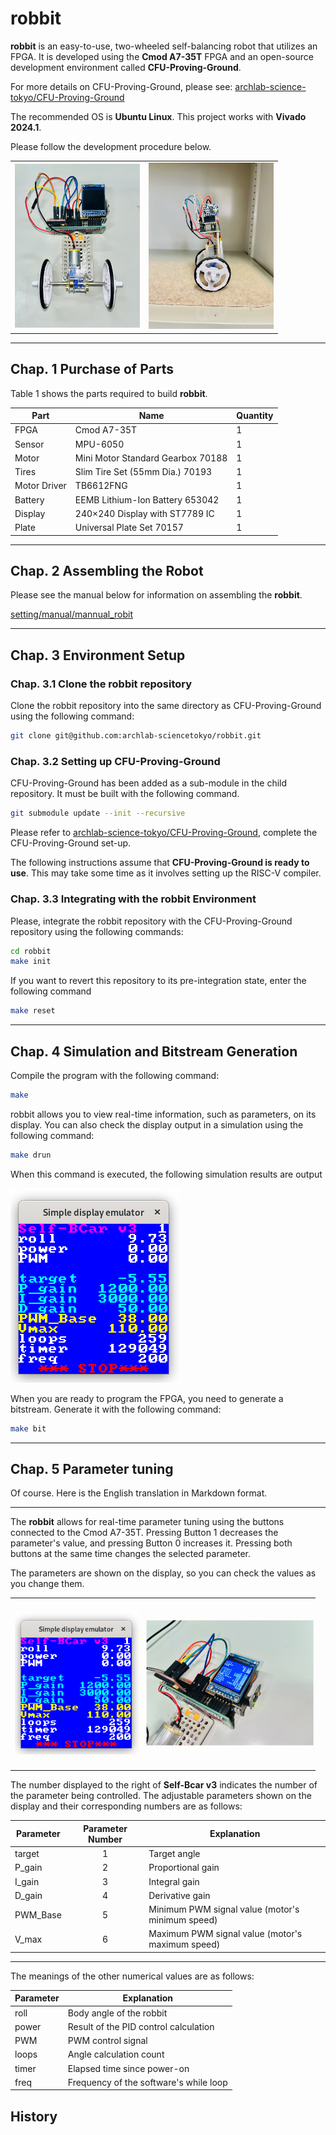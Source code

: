 # robbit

**robbit** is an easy-to-use, two-wheeled self-balancing robot that utilizes an FPGA.
It is developed using the **Cmod A7-35T** FPGA and an open-source development environment called **CFU-Proving-Ground**.   

For more details on CFU-Proving-Ground, please see:
[archlab-science-tokyo/CFU-Proving-Ground](https://github.com/archlab-sciencetokyo/CFU-Proving-Ground)

The recommended OS is **Ubuntu Linux**.
This project works with **Vivado 2024.1**.

Please follow the development procedure below.

<table>
    <tr>
        <td><img src="setting/image/bcar-structure-front.JPG" alt="画像1" width="200"></td>
        <td><img src="setting/image/bcar-structure-side.JPG" alt="画像2" width="200"></td>
</table>

-----

## Chap. 1 Purchase of Parts

Table 1 shows the parts required to build **robbit**.

| Part | Name | Quantity |
| --- | ----- | --- |
| FPGA | Cmod A7-35T | 1 |
| Sensor | MPU-6050 | 1 |
| Motor | Mini Motor Standard Gearbox 70188 | 1 |
| Tires | Slim Tire Set (55mm Dia.) 70193| 1 |
| Motor Driver | TB6612FNG | 1 |
| Battery | EEMB Lithium-Ion Battery 653042 | 1 |
| Display | 240×240 Display with ST7789 IC | 1 |
| Plate | Universal Plate Set 70157 | 1 |

-----

## Chap. 2 Assembling the Robot

Please see the manual below for information on assembling the **robbit**.

[setting/manual/mannual_robit](setting/manual/mannual_robbit.pdf)

-----

## Chap. 3 Environment Setup

### Chap. 3.1 Clone the robbit repository 

Clone the robbit repository into the same directory as CFU-Proving-Ground using the following command:

```bash
git clone git@github.com:archlab-sciencetokyo/robbit.git
```
### Chap. 3.2 Setting up CFU-Proving-Ground

CFU-Proving-Ground has been added as a sub-module in the child repository.
It must be built with the following command.

```bash
git submodule update --init --recursive 
```

Please refer to [archlab-science-tokyo/CFU-Proving-Ground](https://github.com/archlab-sciencetokyo/CFU-Proving-Ground), complete the CFU-Proving-Ground set-up.

The following instructions assume that **CFU-Proving-Ground is ready to use**.
This may take some time as it involves setting up the RISC-V compiler.

### Chap. 3.3 Integrating with the robbit Environment

Please, integrate the robbit repository with the CFU-Proving-Ground repository using the following commands:

```bash
cd robbit
make init
```

If you want to revert this repository to its pre-integration state, enter the following command

```bash
make reset 
```

-----

## Chap. 4 Simulation and Bitstream Generation

Compile the program with the following command:

```bash
make
```

robbit allows you to view real-time information, such as parameters, on its display. You can also check the display output in a simulation using the following command:

```bash
make drun
```

When this command is executed, the following simulation results are output

![display_sim](setting/image/display-sim.png)

When you are ready to program the FPGA, you need to generate a bitstream. Generate it with the following command:

```bash
make bit
```

-----

## Chap. 5 Parameter tuning

Of course. Here is the English translation in Markdown format.

-----

The **robbit** allows for real-time parameter tuning using the buttons connected to the Cmod A7-35T.
Pressing Button 1 decreases the parameter's value, and pressing Button 0 increases it.
Pressing both buttons at the same time changes the selected parameter.

The parameters are shown on the display, so you can check the values as you change them.

<table>
    <tr>
        <td><img src="setting/image/display-sim.png" alt="Image 1" width="200"></td>
        <td><img src="setting/image/display.jpg" alt="Image 2" width="200" style="transform: rotate(-90deg); margin: 0 30px;">
    </tr>
</table>

The number displayed to the right of **Self-Bcar v3** indicates the number of the parameter being controlled.
The adjustable parameters shown on the display and their corresponding numbers are as follows:

| Parameter | Parameter Number | Explanation |
| --------- | :--------------: | ----------- |
| target    |        1         | Target angle |
| P\_gain    |        2         | Proportional gain |
| I\_gain    |        3         | Integral gain |
| D\_gain    |        4         | Derivative gain |
| PWM\_Base  |        5         | Minimum PWM signal value (motor's minimum speed) |
| V\_max     |        6         | Maximum PWM signal value (motor's maximum speed) |

-----

The meanings of the other numerical values are as follows:

| Parameter | Explanation |
| --------- | ----------- |
| roll      | Body angle of the robbit |
| power     | Result of the PID control calculation |
| PWM       | PWM control signal |
| loops     | Angle calculation count |
| timer     | Elapsed time since power-on |
| freq      | Frequency of the software's while loop |

## History
